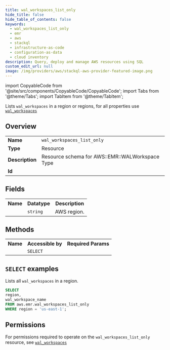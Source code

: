 ```yaml
---
title: wal_workspaces_list_only
hide_title: false
hide_table_of_contents: false
keywords:
  - wal_workspaces_list_only
  - emr
  - aws
  - stackql
  - infrastructure-as-code
  - configuration-as-data
  - cloud inventory
description: Query, deploy and manage AWS resources using SQL
custom_edit_url: null
image: /img/providers/aws/stackql-aws-provider-featured-image.png
---
```


import CopyableCode from '@site/src/components/CopyableCode/CopyableCode';
import Tabs from '@theme/Tabs';
import TabItem from '@theme/TabItem';

Lists <code>wal_workspaces</code> in a region or regions, for all properties use <a href="/providers/aws/serviceName/wal_workspaces/"><code>wal_workspaces</code></a>

## Overview
<table><tbody>
<tr><td><b>Name</b></td><td><code>wal_workspaces_list_only</code></td></tr>
<tr><td><b>Type</b></td><td>Resource</td></tr>
<tr><td><b>Description</b></td><td>Resource schema for AWS::EMR::WALWorkspace Type</td></tr>
<tr><td><b>Id</b></td><td><CopyableCode code="aws.emr.wal_workspaces_list_only" /></td></tr>
</tbody></table>

## Fields
<table><tbody><tr><th>Name</th><th>Datatype</th><th>Description</th></tr><tr><td><CopyableCode code="region" /></td><td><code>string</code></td><td>AWS region.</td></tr>
</tbody></table>

## Methods

<table><tbody>
  <tr>
    <th>Name</th>
    <th>Accessible by</th>
    <th>Required Params</th>
  </tr>
  <tr>
    <td><CopyableCode code="list_resources" /></td>
    <td><code>SELECT</code></td>
    <td><CopyableCode code="region" /></td>
  </tr>
</tbody></table>

## `SELECT` examples
Lists all <code>wal_workspaces</code> in a region.
```sql
SELECT
region,
wal_workspace_name
FROM aws.emr.wal_workspaces_list_only
WHERE region = 'us-east-1';
```


## Permissions

For permissions required to operate on the <code>wal_workspaces_list_only</code> resource, see <a href="/providers/aws/emr/wal_workspaces/#permissions"><code>wal_workspaces</code></a>


